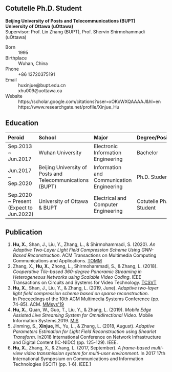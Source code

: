 ## Cotutelle Ph.D. Student
 **Beijing University of Posts and Telecommunications (BUPT)** <br>
 **University of Ottawa (uOttawa)** <br>
 Supervisor: Prof. Lin Zhang (BUPT), Prof. Shervin Shirmohammadi (uOttawa)

<dl>
<dt>Born</dt>
<dd>1995</dd>
<dt>Birthplace</dt>
<dd>Wuhan, China</dd>
<dt>Phone</dt>
<dd>+86 13720375191</dd>
<dt>Email</dt>
<dd>huxinjue@bupt.edu.cn</dd>
<dd>xhu009@uottawa.ca</dd>
<dt>Website</dt>
<dd>https://scholar.google.com/citations?user=xOKxWXQAAAAJ&hl=en</dd>
<dd>https://www.researchgate.net/profile/Xinjue_Hu</dd>
</dl>

## Education

|       Peroid              |      School       | Major | Degree/Position |
|:--------------------------|:---------------------------|:--------------|:------------|
| Sep.2013 ~ Jun.2017 | Wuhan University  | Electronic Information Engineering | Bachelor |
| Jun.2017 ~ Sep.2020  | Beijing University of Posts and Telecommunications (BUPT) | Information and Communication Engineering  | Ph.D. Student |
| Sep.2020 ~ Present (Expect to Jun.2022)  | University of Ottawa & BUPT | Electrical and Computer Engineering | Cotutelle Ph.D. Student |


## Publication
1.  **Hu, X.**, Shan, J., Liu, Y., Zhang, L., & Shirmohammadi, S. (2020). _An Adaptive Two-Layer Light Field Compression Scheme Using GNN-Based Reconstruction_. ACM Transactions on Multimedia Computing Communications and Applications. [TOMM](https://www.researchgate.net/publication/342355789_An_Adaptive_Two-Layer_Light_Field_Compression_Scheme_Using_GNN-Based_Reconstruction)
2.  Zhang, X., **Hu, X.**, Zhong, L., Shirmohammadi, S., & Zhang, L. (2018). _Cooperative Tile-based 360-degree Panoramic Streaming in Heterogeneous Networks using Scalable Video Coding_. IEEE Transactions on Circuits and Systems for Video Technology. [TCSVT](https://www.researchgate.net/publication/329669960_Cooperative_Tile-based_360-degree_Panoramic_Streaming_in_Heterogeneous_Networks_using_Scalable_Video_Coding)
3.  **Hu, X.**, Shan, J., Liu, Y., & Zhang, L. (2019, June). _Adaptive two-layer light field compression scheme based on sparse reconstruction_. In Proceedings of the 10th ACM Multimedia Systems Conference (pp. 74-85). ACM. [MMsys'19](https://www.researchgate.net/publication/333862931_Adaptive_two-layer_light_field_compression_scheme_based_on_sparse_reconstruction)
4.  **Hu, X.**, Quan, W., Guo, T., Liu, Y., & Zhang, L. (2019). _Mobile Edge Assisted Live Streaming System for Omnidirectional Video_. Mobile Information Systems,2019. [MIS](https://www.researchgate.net/publication/333268688_Mobile_Edge_Assisted_Live_Streaming_System_for_Omnidirectional_Video)
5.  Jinming, S., **Xinjue, H.**, Yu, L., & Zhang, L. (2018, August). _Adaptive Parameters Estimation for Light Field Reconstruction using Shearlet Transform_. In2018 International Conference on Network Infrastructure and Digital Content (IC-NIDC) (pp. 125-129). IEEE.
6.  **Hu, X.**, Zhang, X., & Zhang, L. (2017, September). _A frame-based multi-view video transmission system for multi-user environment_. In 2017 17th International Symposium on Communications and Information Technologies (ISCIT) (pp. 1-6). IEEE.1
